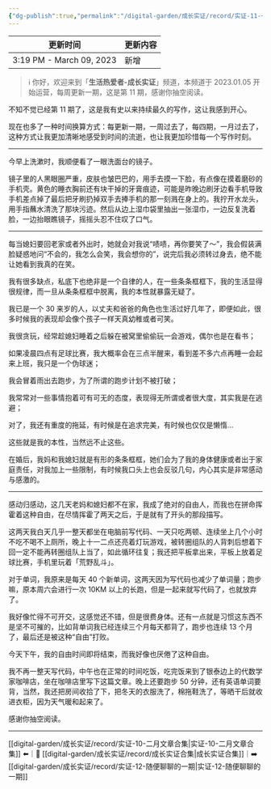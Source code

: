 ```yaml
---
{"dg-publish":true,"permalink":"/digital-garden/成长实证/record/实证-11-一个30岁男人的自由与束缚/","noteIcon":"1","created":"","updated":""}
---
```



| 更新时间                     | 更新内容 |
| ------------------------ | ---- |
| 3:19 PM - March 09, 2023 | 新增   |


> ℹ️ 你好，欢迎来到「**生活热爱者-成长实证**」频道，本频道于 2023.01.05 开始运营，每周更新一期，这是第 11 期，感谢你抽空阅读。

不知不觉已经第 11 期了，这是我有史以来持续最久的写作，这让我感到开心。

现在也多了一种时间换算方式：每更新一期，一周过去了，每四期，一月过去了，这种方式让我更加清晰地感受到时间的流逝，也让我更加珍惜每一个写作时刻。

---

今早上洗漱时，我顺便看了一眼洗面台的镜子。

镜子里的人黑眼圈严重，皮肤也皱巴巴的，用手去摸一下脸，有点像在摸着磨砂的手机壳。黄色的睡衣胸前还有块干掉的牙膏痕迹，可能是昨晚边刷牙边看手机导致手机差点掉了最后把牙刷扔掉双手去捧手机的那一刻溅在身上的。我拧开水龙头，用手指蘸水清洗了那块污迹。然后从边上湿巾袋里抽出一张湿巾，一边反复洗着脸，一边抬眼瞧镜子，摇摇头忍不住叹了口气。

---

每当媳妇要回老家或者外出时，她就会对我说“啧啧，再你要笑了～”，我会假装满脸疑惑地问“不会的，我怎么会笑，我会想你的”，说完后我必须转过身去，绝不能让她看到我真的在笑。

我有很多缺点，私底下也绝非是一个自律的人，在一些条条框框下，我的生活显得很规律，而一旦从条条框框中脱离，我的本性就暴露无疑了。

我已是一个 30 来岁的人，以丈夫和爸爸的角色也生活过好几年了，即便如此，很多时候我的表现却会像个孩子一样天真幼稚或者可笑。

我很贪玩，经常趁媳妇睡着之后躲在被窝里偷偷玩一会游戏，偶尔也是在看书；

如果凌晨四点有足球比赛，我大概率会在三点半醒来，看到差不多六点再睡一会起来上班，我只是一个伪球迷；

我会冒着雨出去跑步，为了所谓的跑步计划不被打破；

我常常对一些事情抱着可有可无的态度，表现得无所谓或者很大度，其实我是在逃避；

对了，我还有重度的拖延，有时候是在追求完美，有时候也仅仅是懒惰…

这些就是我的本性，当然远不止这些。

在婚后，我妈和我媳妇就是有形的条条框框，她们会为了我的身体健康或者出于家庭责任，对我加上一些限制，有时候我口头上也会反驳几句，内心其实是非常感动与感激的。

---

感动归感动，这几天老妈和媳妇都不在家，我成了绝对的自由人，而我也在拼命挥霍着这种自由，在尽情挥霍了两天之后，于是就有了开头的那段描写。

这两天我白天几乎一整天都坐在电脑前写代码、一天只吃两顿、连续坐上几个小时不吃不喝不上厕所，晚上十一二点还亮着灯玩游戏，被转圈组队的人背刺后想着下回一定不能再转圈组队上当了，如此循环往复；我还把平板拿出来，平板上放着足球比赛，手机里玩着「荒野乱斗」。

对于单词，我原来是每天 40 个新单词，这两天因为写代码也减少了单词量；跑步嘛，原本周六会进行一次 10KM 以上的长跑，但是一起来就写代码了，也就放弃了。

我好像忙得不可开交，这感觉还不错，但是很费身体。还有一点就是习惯这东西不是坚不可摧的，比如背单词我已经连续三个月每天都背了，跑步也连续 13 个月了，最后还是被这种“自由”打败。

今天下午，我的自由时间即将结束，而我好像也厌倦了这种自由。

我不再一整天写代码，中午也在正常的时间吃饭，吃完饭来到了银泰边上的代数学家咖啡店，坐在咖啡店里写下这篇文章。晚上还要跑步 50 分钟，还有英语单词要背，当然，我还把房间收拾了下，把冬天的衣服洗了，棉拖鞋洗了，等晒干后就收进衣柜，因为天气暖和起来了。

感谢你抽空阅读。

---

[[digital-garden/成长实证/record/实证-10-二月文章合集\|实证-10-二月文章合集]] ⬅️｜📑 [[digital-garden/成长实证/record/成长实证合集\|成长实证合集]]｜➡️ [[digital-garden/成长实证/record/实证-12-随便聊聊的一期\|实证-12-随便聊聊的一期]]
